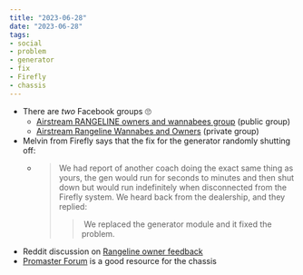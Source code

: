 ```yaml
---
title: "2023-06-28"
date: "2023-06-28"
tags:
- social
- problem
- generator
- fix
- Firefly
- chassis
---
```

- There are *two* Facebook groups 🙄
	- [Airstream RANGELINE owners and wannabees group](https://www.facebook.com/groups/809895726815928/) (public group)
	- [Airstream Rangeline Wannabes and Owners](https://www.facebook.com/groups/399267275508711/) (private group)
- Melvin from Firefly says that the fix for the generator randomly shutting off:
	- > We had report of another coach doing the exact same thing as yours, the gen would run for seconds to minutes and then shut down but would run indefinitely when disconnected from the Firefly system. We heard back from the dealership, and they replied:
	  >> We replaced the generator module and it fixed the problem.
- Reddit discussion on [Rangeline owner feedback](https://www.reddit.com/r/airstream/comments/14kptso/any_rangeline_owner_feedback/)
- [Promaster Forum](https://www.promasterforum.com/) is a good resource for the chassis
